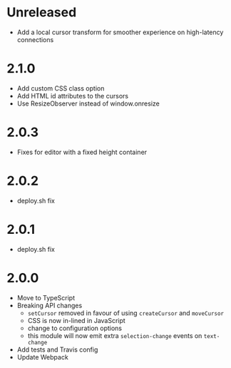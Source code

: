 # Unreleased

- Add a local cursor transform for smoother experience on high-latency connections

# 2.1.0

- Add custom CSS class option
- Add HTML id attributes to the cursors
- Use ResizeObserver instead of window.onresize

# 2.0.3

- Fixes for editor with a fixed height container

# 2.0.2

- deploy.sh fix

# 2.0.1

- deploy.sh fix

# 2.0.0

- Move to TypeScript
- Breaking API changes
  - `setCursor` removed in favour of using `createCursor` and `moveCursor`
  - CSS is now in-lined in JavaScript
  - change to configuration options
  - this module will now emit extra `selection-change` events on `text-change`
- Add tests and Travis config
- Update Webpack
